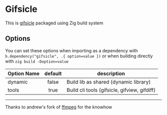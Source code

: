 # Gifsicle

This is [gifsicle](https://github.com/kohler/gifsicle) packaged using Zig build system


## Options

You can set these options when importing as a dependency with `b.dependency("gifsicle", .{ option=value })`
or when building directly with `zig build -Doption=value`

|Option Name|default|description                                   |
|-----------|:-----:|----------------------------------------------|
| dynamic   | false | Build lib as shared (dynamic library)        |
| tools     | true  | Build cli tools (gifsicle, gifview, gifdiff) |

---

Thanks to andrew's fork of [ffmpeg](https://github.com/andrewrk/ffmpeg) for the knowhow
